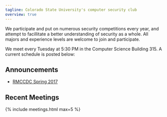 ```yaml
---
tagline: Colorado State University's computer security club
overview: true
---
```


We participate and put on numerous security competitions every year, and attempt to facillitate a better understanding of security as a whole. All majors and experience levels are welcome to join and participate.

We meet every Tuesday at 5:30 PM in the Computer Science Building 315. A current schedule is posted below:

## Announcements

+ [RMCCDC Spring 2017](http://rmccdc.regis.edu)


## Recent Meetings
{% include meetings.html max=5 %}
